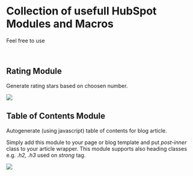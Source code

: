 <h1>Collection of usefull HubSpot Modules and Macros</h1>
<p>Feel free to use</p>
<br>

<h2>Rating Module</h2>
<p>Generate rating stars based on choosen number.</p>
<img src="https://github.com/gradro/hubspot/assets/136386898/bddc5774-a964-4366-9996-70a379e99418">


<h2>Table of Contents Module</h2>
<p>Autogenerate (using javascript) table of contents for blog article.</p>
<p>Simply add this module to your page or blog template and put <em>post-inner</em> class to your article wrapper. This module supports also heading classes e.g. <em>.h2, .h3</em> used on <em>strong</em> tag.</p>
<img src="https://github.com/gradro/hubspot/assets/136386898/bb2a407e-a357-46db-925f-d4481447c6e9">


